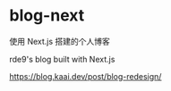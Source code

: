 # blog-next

使用 Next.js 搭建的个人博客

rde9's blog built with Next.js

https://blog.kaai.dev/post/blog-redesign/